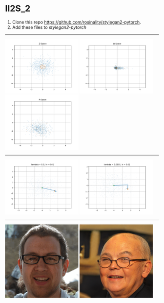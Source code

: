 # II2S_2


1. Clone this repo https://github.com/rosinality/stylegan2-pytorch.
2. Add these files to *stylegan2-pytorch* 

---

<p float="left">
  <img src="/Images/ZSpace.png" width="240" />
  <img src="/Images/WSpace.png" width="240" /> 
  <img src="/Images/PSpace.png" width="240" />
</p>

---

<p float="left">
  <img src="/Images/00.png" width="240" />
  <img src="/Images/lambda0001.png" width="240" /> 
</p>

---

<p float="left">
  <img src="/Images/conv.gif" width="240" />
  <img src="/Images/000000.png" width="240" /> 
</p>
